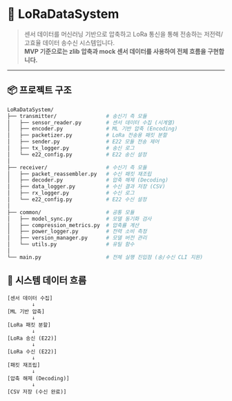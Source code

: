 # 📡 LoRaDataSystem

> 센서 데이터를 머신러닝 기반으로 압축하고 LoRa 통신을 통해 전송하는 저전력/고효율 데이터 송수신 시스템입니다.  
> **MVP 기준으로는 zlib 압축과 mock 센서 데이터를 사용하여 전체 흐름을 구현합니다.**

---

## 📦 프로젝트 구조

```bash
LoRaDataSystem/
├── transmitter/                # 송신기 측 모듈
│   ├── sensor_reader.py        # 센서 데이터 수집 (시계열)
│   ├── encoder.py              # ML 기반 압축 (Encoding)
│   ├── packetizer.py           # LoRa 전송용 패킷 분할
│   ├── sender.py               # E22 모듈 전송 제어
│   ├── tx_logger.py            # 송신 로그
│   └── e22_config.py           # E22 송신 설정
│
├── receiver/                   # 수신기 측 모듈
│   ├── packet_reassembler.py   # 수신 패킷 재조립
│   ├── decoder.py              # 압축 해제 (Decoding)
│   ├── data_logger.py          # 수신 결과 저장 (CSV)
│   ├── rx_logger.py            # 수신 로그
│   └── e22_config.py           # E22 수신 설정
│
├── common/                     # 공통 모듈
│   ├── model_sync.py           # 모델 동기화 검사
│   ├── compression_metrics.py  # 압축률 계산
│   ├── power_logger.py         # 전력 소비 측정
│   ├── version_manager.py      # 모델 버전 관리
│   └── utils.py                # 유틸 함수
│
└── main.py                     # 전체 실행 진입점 (송/수신 CLI 지원)
```

## 🔁 시스템 데이터 흐름
```
[센서 데이터 수집] 
        ↓
[ML 기반 압축]
        ↓
[LoRa 패킷 분할]
        ↓
[LoRa 송신 (E22)]
        ↓
[LoRa 수신 (E22)]
        ↓
[패킷 재조립]
        ↓
[압축 해제 (Decoding)]
        ↓
[CSV 저장 (수신 완료)]
```


